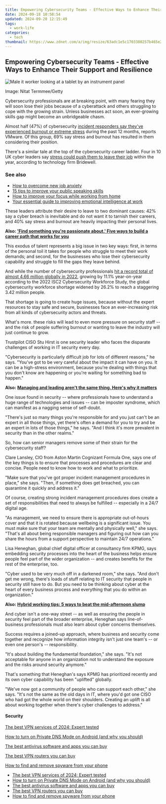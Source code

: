 ```yaml
---
title: Empowering Cybersecurity Teams - Effective Ways to Enhance Their Support and Resilience
date: 2024-09-18 10:58:54
updated: 2024-09-20 12:15:49
tags:
  - work-life
categories:
  - tech
thumbnail: https://www.zdnet.com/a/img/resize/63adc1e5c1703380257b465e2e5bec24b995d0dd/2021/10/11/589e7a4f-7c19-4fbc-af72-6ea6007375c0/engineer-it-worker-male-data-technology.jpg?width=278&height=156&fit=crop&auto=webp
---
```


## Empowering Cybersecurity Teams - Effective Ways to Enhance Their Support and Resilience

![Male it worker looking at a tablet by an instrument panel](https://www.zdnet.com/a/img/resize/faa13e30c585862ea55bad90ac081a2d4144b5f7/2021/10/11/589e7a4f-7c19-4fbc-af72-6ea6007375c0/engineer-it-worker-male-data-technology.jpg?auto=webp&width=1280)

Image: Nitat Termmee/Getty

Cybersecurity professionals are at breaking point, with many fearing they will soon lose their jobs because of a cyberattack and others struggling to cope with the growing strain. Unless businesses act soon, an ever-growing skills gap might become an unbridgeable chasm. 

Almost half (47%) of cybersecurity [incident responders say they've experienced burnout or extreme stress](https://www.zdnet.com/education/professional-development/your-cybersecurity-staff-are-burned-out-and-many-of-them-have-thought-about-quitting/) during the past 12 months, reports VMware. Of this group, 69% say stress and burnout has resulted in them considering their position.

There's a similar tale at the top of the cybersecurity career ladder. Four in 10 UK cyber leaders say [stress could push them to leave their job](https://www.zdnet.com/article/cybersecurity-leaders-are-anticipating-mass-resignations-within-the-year/) within the year, according to technology firm Bridewell. 

### See also

* [How to overcome new job anxiety](https://www.zdnet.com/article/overcome-new-job-anxiety/)
* [15 tips to improve your public speaking skills](https://www.zdnet.com/article/public-speaking-tips/)
* [How to improve your focus while working from home](https://www.zdnet.com/article/improve-focus-while-you-work-from-home/)
* [Your essential guide to improving emotional intelligence at work](https://www.zdnet.com/article/emotional-intelligence-at-work-guide/)

These leaders attribute their desire to leave to two dominant causes: 42% say a cyber breach is inevitable and do not want it to tarnish their careers, and 40% say stress and burnout are heavily impacting their personal lives. 

**Also: ['Find something you're passionate about.' Five ways to build a career path that works for you](https://www.zdnet.com/home-and-office/work-life/find-something-youre-passionate-about-five-ways-to-build-a-career-path-that-works-for-you/)**

This exodus of talent represents a big issue in two key ways: first, in terms of the personal toil it takes for people who struggle to meet their work demands; and second, for the businesses who lose their cybersecurity capability and struggle to fill the gaps they leave behind.

And while the number of cybersecurity professionals [hit a record total of almost 4.66 million globally in 2022](https://www.zdnet.com/article/apac-faces-2-1m-shortage-in-cybersecurity-professionals/), growing by 11.1% year-on-year according to the 2022 ISC2 Cybersecurity Workforce Study, the global cybersecurity workforce shortage widened by 26.2% to reach a staggering 3.42 million people.

That shortage is going to create huge issues, because without the expert resources to stay safe and secure, businesses face an ever-increasing risk from all kinds of cybersecurity actors and threats. 

What's more. these risks will lead to even more pressure on security staff -- and the risk of people suffering burnout or wanting to leave the industry will just continue to grow.

Trustpilot CISO Stu Hirst is one security leader who faces the disparate challenges of working in IT security every day. 

"Cybersecurity is particularly difficult job for lots of different reasons," he says. "You've got to be very careful about the impact it can have on you. It can be a high-stress environment, because you're dealing with things that you don't know are happening or you're waiting for something bad to happen."

**Also:** [**Managing and leading aren't the same thing. Here's why it matters**](https://www.zdnet.com/home-and-office/work-life/managers-and-leaders-arent-the-same-thing-heres-why-that-matters/)

One issue found in security -- where professionals have to understand a huge range of technologies and issues -- can be imposter syndrome, which can manifest as a nagging sense of self-doubt.

"There's just so many things you're responsible for and you just can't be an expert in all those things, yet there's often a demand for you to try and be an expert in lots of those things," he says. "And I think it's more prevalent in security than in the other realms."

So, how can senior managers remove some of their strain for the cybersecurity staff?

Clare Lansley, CIO from Aston Martin Cognizant Formula One, says one of the key things is to ensure that processes and procedures are clear and concise. People need to know how to work and what to prioritize. 

"Make sure that you've got proper incident management procedures in place," she says. "Then, if something does get breached, you can quarantine it quickly and address it." 

Of course, creating strong incident management procedures does create a set of responsibilities that need to always be fulfilled -- especially in a 24/7 digital age.

"As management, we need to ensure there is appropriate out-of-hours cover and that it is rotated because wellbeing is a significant issue. You must make sure that your team are mentally and physically well," she says. "That's all about being responsible managers and figuring out how can you share the hours from a support perspective to maintain 24/7 operations."

Lisa Heneghan, global chief digital officer at consultancy firm KPMG, says embedding security processes into the heart of the business helps ensure people feel part of the wider organization -- and creates benefits for the rest of the enterprise, too.

"Cyber used to be very much off in a darkened room," she says. "And don't get me wrong, there's loads of stuff relating to IT security that people in security still have to do. But you need to be thinking about cyber at the heart of every business process and everything that you do within an organization." 

**Also:** [**Hybrid working tips: 5 ways to beat the mid-afternoon slump**](https://www.zdnet.com/home-and-office/work-life/hybrid-working-tips-5-ways-to-beat-the-mid-afternoon-slump/)

And cyber isn't a one-way street -- as well as ensuring the people in security feel part of the broader enterprise, Heneghan says line-of-business professionals must also learn about cyber concerns themselves.

Success requires a joined-up approach, where business and security come together and recognize how information integrity isn't just one team's -- or even one person's -- responsibility.

"It's about building the fundamental foundation," she says. "It's not acceptable for anyone in an organization not to understand the exposure and the risks around security anymore."

That's something that Heneghan's says KPMG has prioritized recently and its own cyber capability has been "uplifted" globally. 

"We've now got a community of people who can support each other," she says. "It's not the same as the old days in IT, where you'd got one CISO who had got the whole world on their shoulders. Creating an uplift is all about working together when there's cyber challenges to address."

#### Security

[The best VPN services of 2024: Expert tested](https://www.zdnet.com/article/best-vpn/ "The best VPN services of 2024: Expert tested")

[How to turn on Private DNS Mode on Android (and why you should)](https://www.zdnet.com/article/how-to-turn-on-private-dns-mode-on-android-and-why-you-should/ "How to turn on Private DNS Mode on Android (and why you should)")

[The best antivirus software and apps you can buy](https://www.zdnet.com/article/best-antivirus/ "The best antivirus software and apps you can buy")

[The best VPN routers you can buy](https://www.zdnet.com/article/best-vpn-router/ "The best VPN routers you can buy")

[How to find and remove spyware from your phone](https://www.zdnet.com/article/how-to-find-and-remove-spyware-from-your-phone/ "How to find and remove spyware from your phone")

* [The best VPN services of 2024: Expert tested](https://www.zdnet.com/article/best-vpn/ "The best VPN services of 2024: Expert tested")
* [How to turn on Private DNS Mode on Android (and why you should)](https://www.zdnet.com/article/how-to-turn-on-private-dns-mode-on-android-and-why-you-should/ "How to turn on Private DNS Mode on Android (and why you should)")
* [The best antivirus software and apps you can buy](https://www.zdnet.com/article/best-antivirus/ "The best antivirus software and apps you can buy")
* [The best VPN routers you can buy](https://www.zdnet.com/article/best-vpn-router/ "The best VPN routers you can buy")
* [How to find and remove spyware from your phone](https://www.zdnet.com/article/how-to-find-and-remove-spyware-from-your-phone/ "How to find and remove spyware from your phone")

<ins class="adsbygoogle"
     style="display:block"
     data-ad-format="autorelaxed"
     data-ad-client="ca-pub-7571918770474297"
     data-ad-slot="1223367746"></ins>



<ins class="adsbygoogle"
     style="display:block"
     data-ad-client="ca-pub-7571918770474297"
     data-ad-slot="8358498916"
     data-ad-format="auto"
     data-full-width-responsive="true"></ins>
